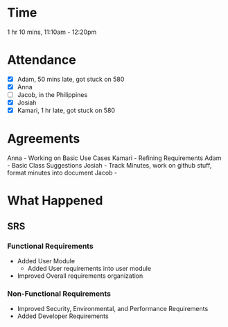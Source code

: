 # Time
1 hr 10 mins, 11:10am - 12:20pm 

# Attendance
- [x] Adam, 50 mins late, got stuck on 580
- [x] Anna
- [ ] Jacob, in the Philippines
- [x] Josiah
- [x] Kamari, 1 hr late, got stuck on 580

# Agreements
Anna - Working on Basic Use Cases
Kamari - Refining Requirements
Adam - Basic Class Suggestions
Josiah - Track Minutes, work on github stuff, format minutes into document
Jacob - 

# What Happened

## SRS
### Functional Requirements 
- Added User Module
    - Added User requirements into user module
- Improved Overall requirements organization

### Non-Functional Requirements
- Improved Security, Environmental, and Performance Requirements
- Added Developer Requirements
